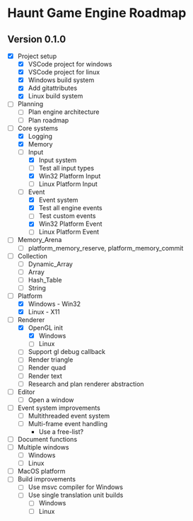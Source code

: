 # Haunt Game Engine Roadmap

## Version 0.1.0

- [x] Project setup
  - [x] VSCode project for windows
  - [x] VSCode project for linux
  - [x] Windows build system
  - [x] Add gitattributes
  - [x] Linux build system
- [ ] Planning
  - [ ] Plan engine architecture
  - [ ] Plan roadmap
- [ ] Core systems
  - [x] Logging
  - [x] Memory
  - [ ] Input
    - [x] Input system
    - [ ] Test all input types
    - [x] Win32 Platform Input
    - [ ] Linux Platform Input
  - [ ] Event
    - [x] Event system
    - [x] Test all engine events
    - [ ] Test custom events
    - [x] Win32 Platform Event
    - [ ] Linux Platform Event
- [ ] Memory_Arena
  - [ ] platform_memory_reserve, platform_memory_commit
- [ ] Collection
  - [ ] Dynamic_Array
  - [ ] Array
  - [ ] Hash_Table
  - [ ] String
- [ ] Platform
  - [x] Windows - Win32
  - [x] Linux - X11
- [ ] Renderer
  - [x] OpenGL init
    - [x] Windows
    - [ ] Linux
  - [ ] Support gl debug callback
  - [ ] Render triangle
  - [ ] Render quad
  - [ ] Render text
  - [ ] Research and plan renderer abstraction
- [ ] Editor
  - [ ] Open a window
- [ ] Event system improvements
  - [ ] Multithreaded event system
  - [ ] Multi-frame event handling
    - Use a free-list?
- [ ] Document functions
- [ ] Multiple windows
  - [ ] Windows
  - [ ] Linux
- [ ] MacOS platform
- [ ] Build improvements
  - [ ] Use msvc compiler for Windows
  - [ ] Use single translation unit builds
    - [ ] Windows
    - [ ] Linux
